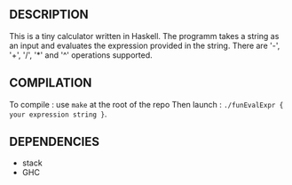 ## DESCRIPTION

This is a tiny calculator written in Haskell.
The programm takes a string as an input and evaluates the expression provided in the string.
There are '-', '+', '/', '*' and '^' operations supported.


## COMPILATION

To compile 	: use `make` at the root of the repo
Then launch : `./funEvalExpr { your expression string }`.

## DEPENDENCIES

- stack
- GHC
